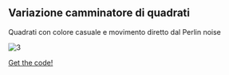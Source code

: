 ## Variazione camminatore di quadrati
Quadrati con colore casuale e movimento diretto dal Perlin noise

![3](https://user-images.githubusercontent.com/76476654/111694988-de0bf500-8832-11eb-8e71-2c19470fccd5.png)

[Get the code!](https://editor.p5js.org/Gaia/full/iCSr3ksr9)
